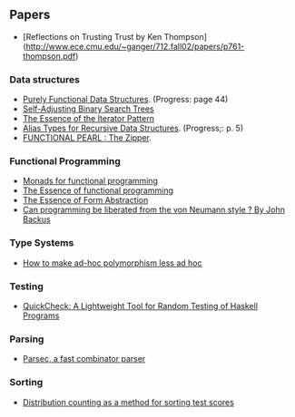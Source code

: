 ## Papers

* [Reflections on Trusting Trust by Ken Thompson]  (http://www.ece.cmu.edu/~ganger/712.fall02/papers/p761-thompson.pdf)

### Data structures
* [Purely Functional Data Structures](http://www.cs.cmu.edu/~rwh/theses/okasaki.pdf). (Progress: page 44)
* [Self-Adjusting Binary Search Trees](https://www.cs.cmu.edu/~sleator/papers/self-adjusting.pdf)
* [The Essence of the Iterator Pattern](https://www.cs.ox.ac.uk/jeremy.gibbons/publications/iterator.pdf)
* [Alias Types for Recursive Data Structures](https://www.cs.princeton.edu/~dpw/papers/alias-recursion.pdf). (Progress;: p. 5)
* [FUNCTIONAL PEARL : The Zipper](https://www.st.cs.uni-saarland.de/edu/seminare/2005/advanced-fp/docs/huet-zipper.pdf).

### Functional Programming
* [Monads for functional programming](http://homepages.inf.ed.ac.uk/wadler/papers/marktoberdorf/baastad.pdf)
* [The Essence of functional programming](http://www.eliza.ch/doc/wadler92essence_of_FP.pdf)
* [The Essence of Form Abstraction](http://groups.inf.ed.ac.uk/links/papers/formlets-essence.pdf)
* [Can programming be liberated from the von Neumann style ? By John Backus](http://worrydream.com/refs/Backus-CanProgrammingBeLiberated.pdf)

### Type Systems
* [How to make ad-hoc polymorphism less ad hoc](http://www.cse.iitk.ac.in/users/karkare/courses/2010/cs653/Papers/ad-hoc-polymorphism.pdf)

### Testing 
* [QuickCheck: A Lightweight Tool for Random Testing of Haskell Programs](https://www.eecs.northwestern.edu/~robby/courses/395-495-2009-fall/quick.pdf)

### Parsing 
* [Parsec, a fast combinator parser](http://research.microsoft.com/en-us/um/people/daan/download/parsec/parsec-letter.pdf)

### Sorting 
* [Distribution counting as a method for sorting test scores](http://download.springer.com/static/pdf/870/art%253A10.3758%252FBF03200958.pdf?originUrl=http%3A%2F%2Flink.springer.com%2Farticle%2F10.3758%2FBF03200958&token2=exp=1486891254~acl=%2Fstatic%2Fpdf%2F870%2Fart%25253A10.3758%25252FBF03200958.pdf%3ForiginUrl%3Dhttp%253A%252F%252Flink.springer.com%252Farticle%252F10.3758%252FBF03200958*~hmac=722f20ede50b0a837ce1b6a79adf4f2731e6a0e3e5f46a653bf0f5bfedede8cd)


